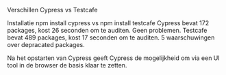 Verschillen Cypress vs Testcafe

Installatie
npm install cypress vs npm install testcafe
Cypress bevat 172 packages, kost 26 seconden om te auditen. Geen problemen.
Testcafe bevat 489 packages, kost 17 seconden om te auditen. 5 waarschuwingen over depracated packages.

Na het opstarten van Cypress geeft Cypress de mogelijkheid om via een UI tool in de browser de basis
klaar te zetten.